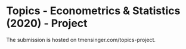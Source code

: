 # Topics - Econometrics & Statistics (2020) - Project


The submission is hosted on tmensinger.com/topics-project.
